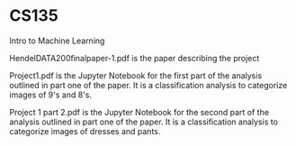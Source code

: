 # CS135
Intro to Machine Learning 

HendelDATA200finalpaper-1.pdf is the paper describing the project

Project1.pdf is the Jupyter Notebook for the first part of the analysis outlined in part one of the paper. It is a classification analysis to categorize images of 9's and 8's.

Project 1 part 2.pdf is the Jupyter Notebook for the second part of the analysis outlined in part one of the paper. It is a classification analysis to categorize images of dresses and pants.
